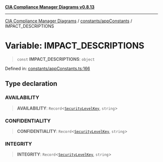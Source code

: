 [**CIA Compliance Manager Diagrams v0.8.13**](../../../README.md)

***

[CIA Compliance Manager Diagrams](../../../modules.md) / [constants/appConstants](../README.md) / IMPACT\_DESCRIPTIONS

# Variable: IMPACT\_DESCRIPTIONS

> `const` **IMPACT\_DESCRIPTIONS**: `object`

Defined in: [constants/appConstants.ts:166](https://github.com/Hack23/cia-compliance-manager/blob/2f6ce8651c6fa9a0d9c8860576f0ee67ef038efd/src/constants/appConstants.ts#L166)

## Type declaration

### AVAILABILITY

> **AVAILABILITY**: `Record`\<[`SecurityLevelKey`](../type-aliases/SecurityLevelKey.md), `string`\>

### CONFIDENTIALITY

> **CONFIDENTIALITY**: `Record`\<[`SecurityLevelKey`](../type-aliases/SecurityLevelKey.md), `string`\>

### INTEGRITY

> **INTEGRITY**: `Record`\<[`SecurityLevelKey`](../type-aliases/SecurityLevelKey.md), `string`\>
